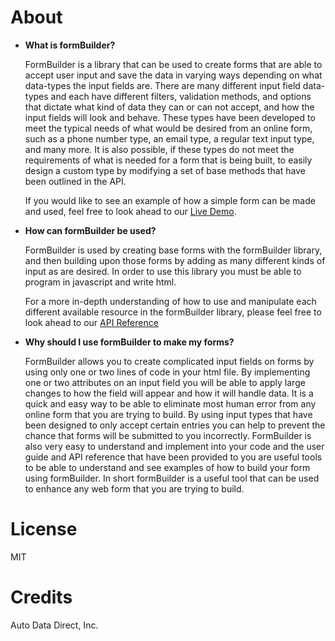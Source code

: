 # About

* **What is formBuilder?**

    FormBuilder is a library that can be used to create forms that are able to accept user input and save the data in varying ways depending on what data-types the input fields are. There are many different input field data-types and each have different filters, validation methods, and options that dictate what kind of data they can or can not accept, and how the input fields will look and behave. These types have been developed to meet the typical needs of what would be desired from an online form, such as a phone number type, an email type, a regular text input type, and many more. It is also possible, if these types do not meet the requirements of what is needed for a form that is being built, to easily design a custom type by modifying a set of base methods that have been outlined in the API. 

    If you would like to see an example of how a simple form can be made and used, feel free to look ahead to our <a href="./guide.html#demo">Live Demo</a>.

* **How can formBuilder be used?**

    FormBuilder is used by creating base forms with the formBuilder library, and then building upon those forms by adding as many different kinds of input as are desired. In order to use this library you must be able to program in javascript and write html. 

    For a more in-depth understanding of how to use and manipulate each different available resource in the formBuilder library, please feel free to look ahead to our <a href='./api.html#widgets'>API Reference</a>

* **Why should I use formBuilder to make my forms?**

    FormBuilder allows you to create complicated input fields on forms by using only one or two lines of code in your html file. By implementing one or two attributes on an input field you will be able to apply large changes to how the field will appear and how it will handle data. It is a quick and easy way to be able to eliminate most human error from any online form that you are trying to build. By using input types that have been designed to only accept certain entries you can help to prevent the chance that forms will be submitted to you incorrectly. FormBuilder is also very easy to understand and implement into your code and the user guide and API reference that have been provided to you are useful tools to be able to understand and see examples of how to build your form using formBuilder. In short formBuilder is a useful tool that can be used to enhance any web form that you are trying to build.


# License
MIT

# Credits
Auto Data Direct, Inc.